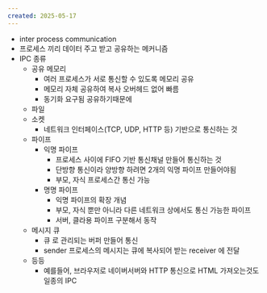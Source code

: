 ```yaml
---
created: 2025-05-17
---
```

- inter process communication
- 프로세스 끼리 데이터 주고 받고 공유하는 메커니즘
- IPC 종류
	- 공유 메모리
		- 여러 프로세스가 서로 통신할 수 있도록 메모리 공유
		- 메모리 자체 공유하여 복사 오버헤드 없어 빠름
		- 동기화 요구됨 공유하기때문에
	- 파일
	- 소켓
		- 네트워크 인터페이스(TCP, UDP, HTTP 등) 기반으로 통신하는 것
	- 파이프
		- 익명 파이프
			- 프로세스 사이에 FIFO 기반 통신채널 만들어 통신하는 것
			- 단방향 통신이라 양방향 하려면 2개의 익명 파이프 만들어야됨
			- 부모, 자식 프로세스간 통신 가능
		- 명명 파이프
			- 익명 파이프의 확장 개념
			- 부모, 자식 뿐만 아니라 다른 네트워크 상에서도 통신 가능한 파이프
			- 서버, 클라용 파이프 구분해서 동작
	- 메시지 큐 
		- 큐 로 관리되는 버퍼 만들어 통신
		- sender 프로세스의 메시지는 큐에 복사되어 받는 receiver 에 전달
	- 등등
		- 예를들어, 브라우저로 네이버서버와 HTTP 통신으로 HTML 가져오는것도 일종의 IPC